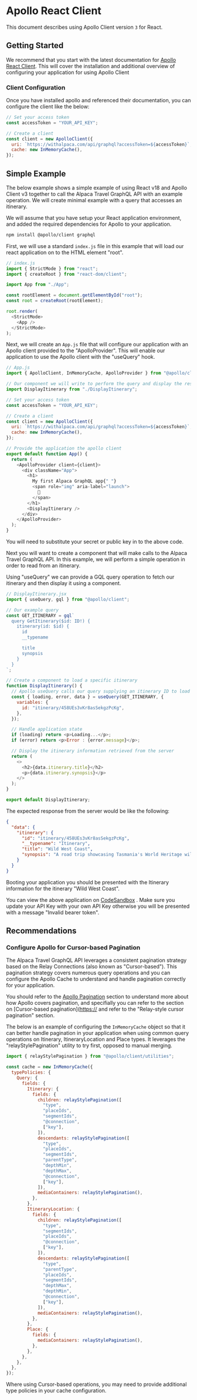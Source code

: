 # Apollo React Client

This document describes using Apollo Client version `3` for React.

## Getting Started

We recommend that you start with the latest documentation for
[Apollo React Client](https://www.apollographql.com/docs/react/get-started/).
This will cover the installation and additional overview of configuring your
application for using Apollo Client

### Client Configuration

Once you have installed apollo and referenced their documentation, you can
configure the client like the below:

```javascript
// Set your access token
const accessToken = "YOUR_API_KEY";

// Create a client
const client = new ApolloClient({
  uri: `https://withalpaca.com/api/graphql?accessToken=${accessToken}`,
  cache: new InMemoryCache(),
});
```

## Simple Example

The below example shows a simple example of using React v18 and Apollo Client v3
together to call the Alpaca Travel GraphQL API with an example operation. We
will create minimal example with a query that accesses an itinerary.

We will assume that you have setup your React application environment, and
added the required dependencies for Apollo to your application.

```bash
npm install @apollo/client graphql
```

First, we will use a standard `index.js` file in this example that will load our
react application on to the HTML element "root".

```javascript
// index.js
import { StrictMode } from "react";
import { createRoot } from "react-dom/client";

import App from "./App";

const rootElement = document.getElementById("root");
const root = createRoot(rootElement);

root.render(
  <StrictMode>
    <App />
  </StrictMode>
);
```

Next, we will create an `App.js` file that will configure our application
with an Apollo client provided to the "ApolloProvider". This will enable our
application to use the Apollo client with the "useQuery" hook.

```javascript
// App.js
import { ApolloClient, InMemoryCache, ApolloProvider } from "@apollo/client";

// Our component we will write to perform the query and display the result
import DisplayItinerary from "./DisplayItinerary";

// Set your access token
const accessToken = "YOUR_API_KEY";

// Create a client
const client = new ApolloClient({
  uri: `https://withalpaca.com/api/graphql?accessToken=${accessToken}`,
  cache: new InMemoryCache(),
});

// Provide the application the apollo client
export default function App() {
  return (
    <ApolloProvider client={client}>
      <div className="App">
        <h1>
          My first Alpaca GraphQL app{" "}
          <span role="img" aria-label="launch">
            🚀
          </span>
        </h1>
        <DisplayItinerary />
      </div>
    </ApolloProvider>
  );
}
```

You will need to substitute your secret or public key in to the above code.

Next you will want to create a component that will make calls to the Alpaca
Travel GraphQL API. In this example, we will perform a simple operation in
order to read from an itinerary.

Using "useQuery" we can provide a GQL query operation to fetch our itinerary
and then display it using a component.

```javascript
// DisplayItinerary.jsx
import { useQuery, gql } from "@apollo/client";

// Our example query
const GET_ITINERARY = gql`
  query GetItinerary($id: ID!) {
    itinerary(id: $id) {
      id
      __typename

      title
      synopsis
    }
  }
`;

// Create a component to load a specific itinerary
function DisplayItinerary() {
  // Apollo useQuery calls our query supplying an itinerary ID to load
  const { loading, error, data } = useQuery(GET_ITINERARY, {
    variables: {
      id: "itinerary/458UEs3vKr8asSekgzPcKg",
    },
  });

  // Handle application state
  if (loading) return <p>Loading...</p>;
  if (error) return <p>Error : {error.message}</p>;

  // Display the itinerary information retrieved from the server
  return (
    <>
      <h2>{data.itinerary.title}</h2>
      <p>{data.itinerary.synopsis}</p>
    </>
  );
}

export default DisplayItinerary;
```

The expected response from the server would be like the following:

```json
{
  "data": {
    "itinerary": {
      "id": "itinerary/458UEs3vKr8asSekgzPcKg",
      "__typename": "Itinerary",
      "title": "Wild West Coast",
      "synopsis": "A road trip showcasing Tasmania's World Heritage wilderness and wild untamed west coast."
    }
  }
}
```

Booting your application you should be presented with the Itinerary information
for the itinerary "Wild West Coast".

You can view the above application on [CodeSandbox](https://codesandbox.io/s/alpaca-travel-react-apollo-client-itinerary-t37bg9)
. Make sure you update your API Key with your own API Key otherwise you will
be presented with a message "Invalid bearer token".

## Recommendations

### Configure Apollo for Cursor-based Pagination

The Alpaca Travel GraphQL API leverages a consistent pagination strategy based
on the Relay Connections (also known as "Cursor-based"). This pagination strategy
covers numerous query operations and you can configure the Apollo Cache to
understand and handle pagination correctly for your application.

You should refer to the [Apollo Pagination](https://www.apollographql.com/docs/react/pagination/overview)
section to understand more about how Apollo covers pagination, and specifially
you can refer to the section on [Cursor-based pagination]([https://](https://www.apollographql.com/docs/react/pagination/cursor-based)
and refer to the "Relay-style cursor pagination" section.

The below is an example of configuring the `InMemoryCache` object so that it
can better handle pagination in your application when using common query
operations on Itinerary, ItineraryLocation and Place types. It leverages the
"relayStylePagination" utility to try first, opposed to manual merging.

```javascript
import { relayStylePagination } from "@apollo/client/utilities";

const cache = new InMemoryCache({
  typePolicies: {
    Query: {
      fields: {
        Itinerary: {
          fields: {
            children: relayStylePagination([
              "type",
              "placeIds",
              "segmentIds",
              "@connection",
              ["key"],
            ]),
            descendants: relayStylePagination([
              "type",
              "placeIds",
              "segmentIds",
              "parentType",
              "depthMin",
              "depthMax",
              "@connection",
              ["key"],
            ]),
            mediaContainers: relayStylePagination(),
          },
        },
        ItineraryLocation: {
          fields: {
            children: relayStylePagination([
              "type",
              "segmentIds",
              "placeIds",
              "@connection",
              ["key"],
            ]),
            descendants: relayStylePagination([
              "type",
              "parentType",
              "placeIds",
              "segmentIds",
              "depthMax",
              "depthMin",
              "@connection",
              ["key"],
            ]),
            mediaContainers: relayStylePagination(),
          },
        },
        Place: {
          fields: {
            mediaContainers: relayStylePagination(),
          },
        },
      },
    },
  },
});
```

Where using Cursor-based operations, you may need to provide additional type
policies in your cache configuration.

